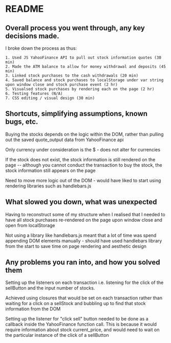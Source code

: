 # README 
## Overall process you went through, any key decisions made.


I broke down the process as thus:

	1. Used JS YahooFinance API to pull out stock information quotes (30 min)
	2. Made the ATM balance to allow for money withdrawal and deposits (45 min)
	3. Linked stock purchases to the cash withdrawals (20 min)
	4. Saved balance and stock purchases to localStorage under var string upon window close and stock purchase event (2 hr)
	5. Visualsed stock purchases by rendering each on the page (2 hr)
	6. Testing features (N/A)
	7. CSS editing / visual design (30 min)

## Shortcuts, simplifying assumptions, known bugs, etc.

 Buying the stocks depends on the logic within the DOM, rather than pulling out the saved quote_output data from YahooFinance api 

 Only currency under consideration is the $ - does not alter for currencies 

 If the stock does not exist, the stock information is still rendered on the page -- although you cannot conduct the transaction to buy the stock, the stock information still appears on the page 

 Need to move more logic out of the DOM - would have liked to start using rendering libraries such as handlebars.js 

## What slowed you down, what was unexpected

 Having to reconstruct some of my structure when I realised that I needed to have all stock purchases re-rendered on the page upon window close and open from localStorage 

 Not using a library like handlebars.js meant that a lot of time was spend appending DOM elements manually - should have used handlebars library from the start to save time on page rendering and aesthetic design 

## Any problems you ran into, and how you solved them

 Setting up the listeners on each transaction i.e. listening for the click of the sellButton and the input number of stocks. 

 Achieved using closures that would be set on each transaction rather than waiting for a click on a sellStock and bubbling up to find that stock information from the DOM 

 Setting up the listener for "click sell" button needed to be done as a callback inside the YahooFinance function call. This is because it would require information about stock current_price, and would need to wait on the particular instance of the click of a sellButton 
